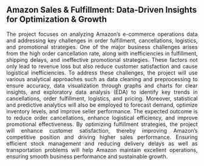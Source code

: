 ## Amazon Sales & Fulfillment: Data-Driven Insights for Optimization & Growth

<p style="text-align: justify;">The project focuses on analyzing Amazon’s e-commerce operations data and addressing key challenges in order fulfillment, cancellations, logistics, and promotional strategies. One of the major business challenges arises from the high order cancellation rate, along with inefficiencies in fulfillment, shipping delays, and ineffective promotional strategies. These factors not only lead to revenue loss but also reduce customer satisfaction and cause logistical inefficiencies. To address these challenges, the project will use various analytical approaches such as data cleaning and preprocessing to ensure accuracy, data visualization through graphs and charts for clear insights, and exploratory data analysis (EDA) to identify key trends in cancellations, order fulfillment, logistics, and pricing. Moreover, statistical and predictive analytics will also be employed to forecast demand, optimize inventory levels, and improve seller performance. The expected outcome is to reduce order cancellations, enhance logistical efficiency, and improve promotional effectiveness. By optimizing fulfillment strategies, the project will enhance customer satisfaction, thereby improving Amazon’s competitive position and driving higher sales performance. Ensuring efficient stock management and reducing delivery delays as well as transportation problems will help Amazon maintain excellent operations, ensuring smooth business performance and sustainable growth.</p>
